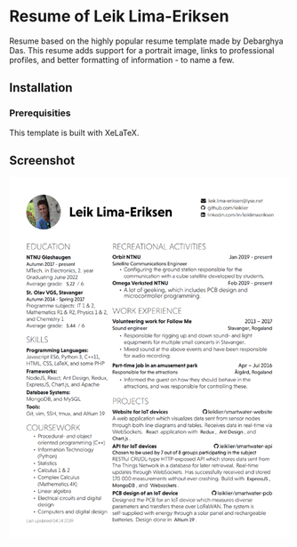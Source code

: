 # Resume of Leik Lima-Eriksen

Resume based on the highly popular resume template made by Debarghya Das. This resume adds support for a portrait image, links to professional profiles, and better formatting of information - to name a few. 

## Installation

### Prerequisities
This template is built with XeLaTeX.

## Screenshot
![Screenshot of resume](./screenshot.png)